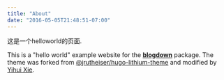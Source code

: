 ```yaml
---
title: "About"
date: "2016-05-05T21:48:51-07:00"
---
```



这是一个helloworld的页面.

This is a "hello world" example website for the [**blogdown**](https://github.com/rstudio/blogdown) package. The theme was forked from [@jrutheiser/hugo-lithium-theme](https://github.com/jrutheiser/hugo-lithium-theme) and modified by [Yihui Xie](https://github.com/yihui/hugo-lithium).
